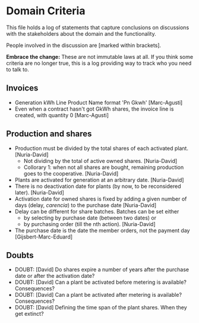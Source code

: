 Domain Criteria
===============

This file holds a log of statements that capture conclusions on discussions with the stakeholders about the domain and the functionality.

People involved in the discussion are [marked within brackets].

**Embrace the change:**
These are not immutable laws at all.
If you think some criteria are no longer true,
this is a log providing way to track who you need to talk to.

Invoices
--------

- Generation kWh Line Product Name format 'Pn Gkwh' [Marc-Agusti]
- Even when a contract hasn't got GkWh shares, the invoice line is created, with quantity 0 [Marc-Agusti]

Production and shares
---------------------

- Production must be divided by the total shares of each activated plant. [Nuria-David]
	- Not dividing by the total of active owned shares. [Nuria-David]
	- Collorary 1: when not all shares are bought, remaining production goes to the cooperative. [Nuria-David]
- Plants are activated for generation at an arbitrary date. [Nuria-David]
- There is no deactivation date for plants (by now, to be reconsidered later). [Nuria-David]
- Activation date for owned shares is fixed by adding a given number of days (delay, _carencia_) to the purchase date [Nuria-David]
- Delay can be different for share batches. Batches can be set either
	- by selecting by purchase date (between two dates) or
	- by purchasing order (till the nth action). [Nuria-David]
- The purchase date is the date the member orders, not the payment day [Gijsbert-Marc-Eduard]

Doubts
------

- DOUBT: [David] Do shares expire a number of years after the purchase date or after the activation date?
- DOUBT: [David] Can a plant be activated before metering is available? Consequences?
- DOUBT: [David] Can a plant be activated after metering is available? Consequences?
- DOUBT: [David] Defining the time span of the plant shares. When they get extinct?









